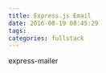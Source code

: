```yaml
---
title: Express.js Email
date: 2016-08-19 08:45:29
tags:
categories: fullstack
---
```


express-mailer